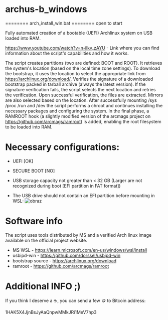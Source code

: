 # archus-b_windows

======== arch_install_win.bat ======== open to start

Fully automated creation of a bootable (UEFI) Archlinux system on USB loaded into RAM.

https://www.youtube.com/watch?v=n-ilkv_zAYU - Link where you can find information about the script's capabilities and how it works.

The script creates partitions (two are defined: BOOT and ROOT). It retrieves the system's location (based on the local time zone settings). To download the bootstrap, it uses the location to select the appropriate link from https://archlinux.org/download/. Verifies the signature of a downloaded bootstrap packed in tarball archive (always the latest version). If the signature verification fails, the script selects the next location and retries the verification. Upon successful verification, the files are extracted. Mirrors are also selected based on the location. After successfully mounting /sys /proc /run and /dev the script performs a chroot and continues installing the necessary packages and configuring the system. In the final phase, a RAMROOT hook (a slightly modified version of the arcmags project on https://github.com/arcmags/ramroot) is added, enabling the root filesystem to be loaded into RAM.

# Necessary configurations:
- UEFI  [OK]
- SECURE BOOT  [NO]

- USB storage capacity not greater than < 32 GB (Larger are not recognized during boot [EFI partition in FAT format])
- The USB drive should not contain an EFI partition before mounting in WSL: 
![obraz](https://github.com/user-attachments/assets/4ede94f0-28da-42ce-9c68-6e8ba58d172e)

# Software info
The script uses tools distributed by MS and a verified Arch linux image available on the official project website.
- MS WSL - https://learn.microsoft.com/en-us/windows/wsl/install
- usbipd-win - https://github.com/dorssel/usbipd-win
- bootstrap source - https://archlinux.org/download
- ramroot - https://github.com/arcmags/ramroot

# Additional INFO ;)
If you think I deserve a ☕️, you can send a few 🪙 to Bitcoin address:

1HAK5X4JjnBsJyAaQnpwMMkJRi1MeV7hp3

